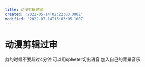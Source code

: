 ```yaml
---
title: 动漫剪辑过审
created: '2022-05-14T02:22:03.000Z'
modified: '2022-07-14T15:03:05.100Z'
---
```


# 动漫剪辑过审

剪的时候不要超过4分钟 可以用spleeter切出语音 加入自己的背景音乐



